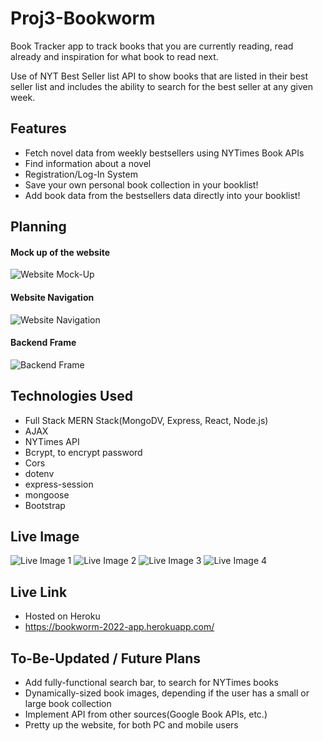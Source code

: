# Proj3-Bookworm
Book Tracker app to track books that you are currently reading, read already and inspiration for what book to read next. 

Use of NYT Best Seller list API to show books that are listed in their best seller list and includes the ability to search for the best seller at any given week. 

## Features
- Fetch novel data from weekly bestsellers using NYTimes Book APIs
- Find information about a novel
- Registration/Log-In System
- Save your own personal book collection in your booklist!
- Add book data from the bestsellers data directly into your booklist!

## Planning

#### Mock up of the website
![Website Mock-Up](https://i.imgur.com/stn43ja.png)

#### Website Navigation
![Website Navigation](https://i.imgur.com/nrIUKaD.png)

#### Backend Frame
![Backend Frame](https://i.imgur.com/4LmBb6M.png)

## Technologies Used
- Full Stack MERN Stack(MongoDV, Express, React, Node.js)
- AJAX
- NYTimes API
- Bcrypt, to encrypt password
- Cors
- dotenv
- express-session
- mongoose
- Bootstrap

## Live Image

![Live Image 1](https://i.imgur.com/Fm9VIco.png)
![Live Image 2](https://i.imgur.com/jx33pm5.png)
![Live Image 3](https://i.imgur.com/kpDlwzK.png)
![Live Image 4](https://i.imgur.com/1rH5zEd.png)

## Live Link

- Hosted on Heroku
- https://bookworm-2022-app.herokuapp.com/

## To-Be-Updated / Future Plans
- Add fully-functional search bar, to search for NYTimes books
- Dynamically-sized book images, depending if the user has a small or large book collection 
- Implement API from other sources(Google Book APIs, etc.)
- Pretty up the website, for both PC and mobile users